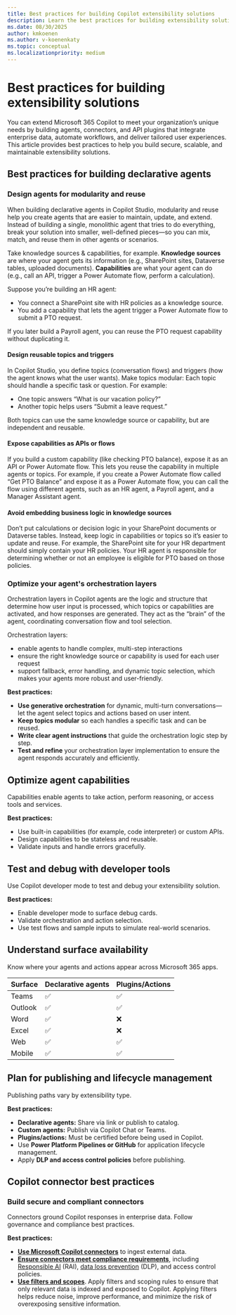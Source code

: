 ```yaml
---
title: Best practices for building Copilot extensibility solutions
description: Learn the best practices for building extensibility solutions for Microsoft 365 Copilot.
ms.date: 08/30/2025
author: kmkoenen
ms.author: v-koenenkaty
ms.topic: conceptual
ms.localizationpriority: medium
---
```


# Best practices for building extensibility solutions

You can extend Microsoft 365 Copilot to meet your organization’s unique needs by building agents, connectors, and API plugins that integrate enterprise data, automate workflows, and deliver tailored user experiences. This article provides best practices to help you build secure, scalable, and maintainable extensibility solutions.

## Best practices for building declarative agents

### Design agents for modularity and reuse

When building declarative agents in Copilot Studio, modularity and reuse help you create agents that are easier to maintain, update, and extend. Instead of building a single, monolithic agent that tries to do everything, break your solution into smaller, well-defined pieces—so you can mix, match, and reuse them in other agents or scenarios.

Take knowledge sources & capabilities, for example. **Knowledge sources** are where your agent gets its information (e.g., SharePoint sites, Dataverse tables, uploaded documents). **Capabilities** are what your agent can do (e.g., call an API, trigger a Power Automate flow, perform a calculation).

Suppose you’re building an HR agent:

- You connect a SharePoint site with HR policies as a knowledge source.
- You add a capability that lets the agent trigger a Power Automate flow to submit a PTO request.

If you later build a Payroll agent, you can reuse the PTO request capability without duplicating it.

#### Design reusable topics and triggers

In Copilot Studio, you define topics (conversation flows) and triggers (how the agent knows what the user wants). Make topics modular: Each topic should handle a specific task or question. For example:

- One topic answers “What is our vacation policy?”
- Another topic helps users “Submit a leave request.”

Both topics can use the same knowledge source or capability, but are independent and reusable.

#### Expose capabilities as APIs or flows

If you build a custom capability (like checking PTO balance), expose it as an API or Power Automate flow. This lets you reuse the capability in multiple agents or topics. For example, if you create a Power Automate flow called “Get PTO Balance” and expose it as a Power Automate flow, you can call the flow using different agents, such as an HR agent, a Payroll agent, and a Manager Assistant agent.

#### Avoid embedding business logic in knowledge sources

Don’t put calculations or decision logic in your SharePoint documents or Dataverse tables. Instead, keep logic in capabilities or topics so it’s easier to update and reuse. For example, the SharePoint site for your HR department should simply contain your HR policies. Your HR agent is responsible for determining whether or not an employee is eligible for PTO based on those policies.

### Optimize your agent's orchestration layers

Orchestration layers in Copilot agents are the logic and structure that determine how user input is processed, which topics or capabilities are activated, and how responses are generated. They act as the “brain” of the agent, coordinating conversation flow and tool selection.

Orchestration layers:

- enable agents to handle complex, multi-step interactions
- ensure the right knowledge source or capability is used for each user request
- support fallback, error handling, and dynamic topic selection, which makes your agents more robust and user-friendly.

**Best practices:**

- **Use generative orchestration** for dynamic, multi-turn conversations—let the agent select topics and actions based on user intent.
- **Keep topics modular** so each handles a specific task and can be reused.
- **Write clear agent instructions** that guide the orchestration logic step by step.
- **Test and refine** your orchestration layer implementation to ensure the agent responds accurately and efficiently.


## Optimize agent capabilities

Capabilities enable agents to take action, perform reasoning, or access tools and services.

**Best practices:**

- Use built-in capabilities (for example, code interpreter) or custom APIs.
- Design capabilities to be stateless and reusable.
- Validate inputs and handle errors gracefully.

## Test and debug with developer tools

Use Copilot developer mode to test and debug your extensibility solution.

**Best practices:**

- Enable developer mode to surface debug cards.
- Validate orchestration and action selection.
- Use test flows and sample inputs to simulate real-world scenarios.

## Understand surface availability

Know where your agents and actions appear across Microsoft 365 apps.

| Surface | Declarative agents | Plugins/Actions |
| --------| --------| ----------|
| Teams   |  :white_check_mark: |  :white_check_mark: |  
| Outlook |  :white_check_mark: |  :white_check_mark: |  
| Word    |  :white_check_mark: |         :x:         |  
| Excel   |  :white_check_mark: |         :x:         |  
| Web     |  :white_check_mark: |  :white_check_mark: |  
| Mobile  |  :white_check_mark: |  :white_check_mark: |  

## Plan for publishing and lifecycle management

Publishing paths vary by extensibility type.

**Best practices:**

- **Declarative agents:** Share via link or publish to catalog.
- **Custom agents:** Publish via Copilot Chat or Teams.
- **Plugins/actions:** Must be certified before being used in Copilot.
- Use **Power Platform Pipelines or GitHub** for application lifecycle management.
- Apply **DLP and access control policies** before publishing.



## Copilot connector best practices

### Build secure and compliant connectors

Connectors ground Copilot responses in enterprise data. Follow governance and compliance best practices.

**Best practices:**

- [**Use Microsoft Copilot connectors**](overview-copilot-connector.md) to ingest external data.
- [**Ensure connectors meet compliance requirements**](https://learn.microsoft.com/microsoft-copilot-studio/admin-certification), including [Responsible AI](rai-validation.md) (RAI), [data loss prevention](https://learn.microsoft.com/purview/dlp-learn-about-dlp) (DLP), and access control policies.
- [**Use filters and scopes**](
build-declarative-agents-add-knowledge.md). Apply filters and scoping rules to ensure that only relevant data is indexed and exposed to Copilot. Applying filters helps reduce noise, improve performance, and minimize the risk of overexposing sensitive information.